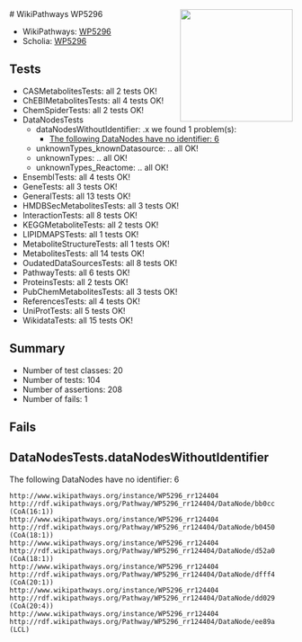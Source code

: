 <img style="float: right; width: 200px" src="https://upload.wikimedia.org/wikipedia/commons/thumb/8/83/Wplogo_with_text_500.png/640px-Wplogo_with_text_500.png" />
# WikiPathways WP5296

* WikiPathways: [WP5296](https://new.wikipathways.org/pathways/WP5296)
* Scholia: [WP5296](https://scholia.toolforge.org/wikipathways/WP5296)
## Tests
* CASMetabolitesTests: all 2 tests OK!
* ChEBIMetabolitesTests: all 4 tests OK!
* ChemSpiderTests: all 2 tests OK!
* DataNodesTests
    * dataNodesWithoutIdentifier: .x we found 1 problem(s):
        * [The following DataNodes have no identifier: 6](#d2d32fa5)
    * unknownTypes_knownDatasource: .. all OK!
    * unknownTypes: .. all OK!
    * unknownTypes_Reactome: .. all OK!
* EnsemblTests: all 4 tests OK!
* GeneTests: all 3 tests OK!
* GeneralTests: all 13 tests OK!
* HMDBSecMetabolitesTests: all 3 tests OK!
* InteractionTests: all 8 tests OK!
* KEGGMetaboliteTests: all 2 tests OK!
* LIPIDMAPSTests: all 1 tests OK!
* MetaboliteStructureTests: all 1 tests OK!
* MetabolitesTests: all 14 tests OK!
* OudatedDataSourcesTests: all 8 tests OK!
* PathwayTests: all 6 tests OK!
* ProteinsTests: all 2 tests OK!
* PubChemMetabolitesTests: all 3 tests OK!
* ReferencesTests: all 4 tests OK!
* UniProtTests: all 5 tests OK!
* WikidataTests: all 15 tests OK!


## Summary

* Number of test classes: 20
* Number of tests: 104
* Number of assertions: 208
* Number of fails: 1

## Fails

<a name="d2d32fa5" />

## DataNodesTests.dataNodesWithoutIdentifier

The following DataNodes have no identifier: 6
```
http://www.wikipathways.org/instance/WP5296_rr124404 http://rdf.wikipathways.org/Pathway/WP5296_rr124404/DataNode/bb0cc (CoA(16:1))
http://www.wikipathways.org/instance/WP5296_rr124404 http://rdf.wikipathways.org/Pathway/WP5296_rr124404/DataNode/b0450 (CoA(18:1))
http://www.wikipathways.org/instance/WP5296_rr124404 http://rdf.wikipathways.org/Pathway/WP5296_rr124404/DataNode/d52a0 (CoA(18:1))
http://www.wikipathways.org/instance/WP5296_rr124404 http://rdf.wikipathways.org/Pathway/WP5296_rr124404/DataNode/dfff4 (CoA(20:1))
http://www.wikipathways.org/instance/WP5296_rr124404 http://rdf.wikipathways.org/Pathway/WP5296_rr124404/DataNode/dd029 (CoA(20:4))
http://www.wikipathways.org/instance/WP5296_rr124404 http://rdf.wikipathways.org/Pathway/WP5296_rr124404/DataNode/ee89a (LCL)
```

